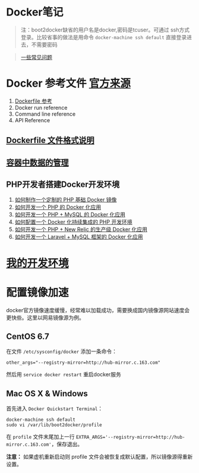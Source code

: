# Docker笔记

> 注：boot2docker缺省的用户名是docker,密码是tcuser。可通过 ssh方式登录。比较省事的做法是用命令 `docker-machine ssh default` 直接登录进去，不需要密码

> [一些常见问题](https://github.com/docker/kitematic/wiki/Common-Issues-and-Fixes)

# Docker 参考文件 [官方来源](https://github.com/docker/docker/blob/master/docs/reference/index.md)
 1. [Dockerfile 参考](Dockerfile.md)
 2. Docker run reference
 3. Command line reference
 4. API Reference


## [Dockerfile 文件格式说明](Dockerfile.md)

## [容器中数据的管理](dockervolumes.md)

## PHP开发者搭建Docker开发环境
 1. [如何制作一个定制的 PHP 基础 Docker 镜像](php-docker01.md)
 2. [如何开发一个 PHP 的 Docker 化应用](php-docker02.md)
 3. [如何开发一个 PHP + MySQL 的 Docker 化应用](php-docker03-mysql.md)
 4. [如何配置一个 Docker 化持续集成的 PHP 开发环境](php-docker04-ci.md)
 5. [如何开发一个 PHP + New Relic 的生产级 Docker 化应用](php-docker05-newrelic.md)
 6. [如何开发一个 Laravel + MySQL 框架的 Docker 化应用](php-docker06-laravel.md)

# [我的开发环境](my-development-env.md)

# 配置镜像加速
docker官方镜像速度缓慢，经常难以加载成功，需要换成国内镜像源网站速度会更快些。这里以网易镜像源为例。

## CentOS 6.7
在文件 `/etc/sysconfig/docker` 添加一条命令：
```
other_args="--registry-mirror=http://hub-mirror.c.163.com"
```
然后用 `service docker restart` 重启docker服务

## Mac OS X & Windows
首先进入 `Docker Quickstart Terminal`：
```
docker-machine ssh default
sudo vi /var/lib/boot2docker/profile
```
在 `profile` 文件末尾加上一行 `EXTRA_ARGS='--registry-mirror=http://hub-mirror.c.163.com'`，保存退出。

**注意：** 如果虚机重新启动则 profile 文件会被恢复成默认配置，所以镜像源得重新设置。


